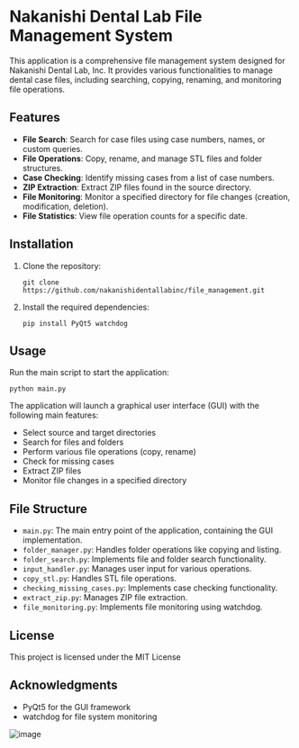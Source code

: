 # Nakanishi Dental Lab File Management System

This application is a comprehensive file management system designed for Nakanishi Dental Lab, Inc. It provides various functionalities to manage dental case files, including searching, copying, renaming, and monitoring file operations.

## Features

- **File Search**: Search for case files using case numbers, names, or custom queries.
- **File Operations**: Copy, rename, and manage STL files and folder structures.
- **Case Checking**: Identify missing cases from a list of case numbers.
- **ZIP Extraction**: Extract ZIP files found in the source directory.
- **File Monitoring**: Monitor a specified directory for file changes (creation, modification, deletion).
- **File Statistics**: View file operation counts for a specific date.

## Installation

1. Clone the repository:
   ```
   git clone https://github.com/nakanishidentallabinc/file_management.git
   ```

2. Install the required dependencies:
   ```
   pip install PyQt5 watchdog
   ```

## Usage

Run the main script to start the application:

```
python main.py
```

The application will launch a graphical user interface (GUI) with the following main features:

- Select source and target directories
- Search for files and folders
- Perform various file operations (copy, rename)
- Check for missing cases
- Extract ZIP files
- Monitor file changes in a specified directory

## File Structure

- `main.py`: The main entry point of the application, containing the GUI implementation.
- `folder_manager.py`: Handles folder operations like copying and listing.
- `folder_search.py`: Implements file and folder search functionality.
- `input_handler.py`: Manages user input for various operations.
- `copy_stl.py`: Handles STL file operations.
- `checking_missing_cases.py`: Implements case checking functionality.
- `extract_zip.py`: Manages ZIP file extraction.
- `file_monitoring.py`: Implements file monitoring using watchdog.


## License

This project is licensed under the MIT License

## Acknowledgments

- PyQt5 for the GUI framework
- watchdog for file system monitoring


![image](https://github.com/user-attachments/assets/d9a29108-1449-4953-ac04-244a14a16443)


